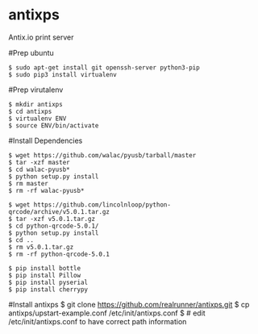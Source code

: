 antixps
=======

Antix.io print server

#Prep ubuntu

    $ sudo apt-get install git openssh-server python3-pip
    $ sudo pip3 install virtualenv

#Prep virutalenv

    $ mkdir antixps
    $ cd antixps
    $ virtualenv ENV
    $ source ENV/bin/activate

#Install Dependencies

    $ wget https://github.com/walac/pyusb/tarball/master
    $ tar -xzf master
    $ cd walac-pyusb*
    $ python setup.py install
    $ rm master
    $ rm -rf walac-pyusb*

    $ wget https://github.com/lincolnloop/python-qrcode/archive/v5.0.1.tar.gz
    $ tar -xzf v5.0.1.tar.gz
    $ cd python-qrcode-5.0.1/
    $ python setup.py install
    $ cd ..
    $ rm v5.0.1.tar.gz
    $ rm -rf python-qrcode-5.0.1

    $ pip install bottle
    $ pip install Pillow
    $ pip install pyserial
    $ pip install cherrypy
    
#Install antixps
    $ git clone https://github.com/realrunner/antixps.git
    $ cp antixps/upstart-example.conf /etc/init/antixps.conf
    $ # edit /etc/init/antixps.conf to have correct path information